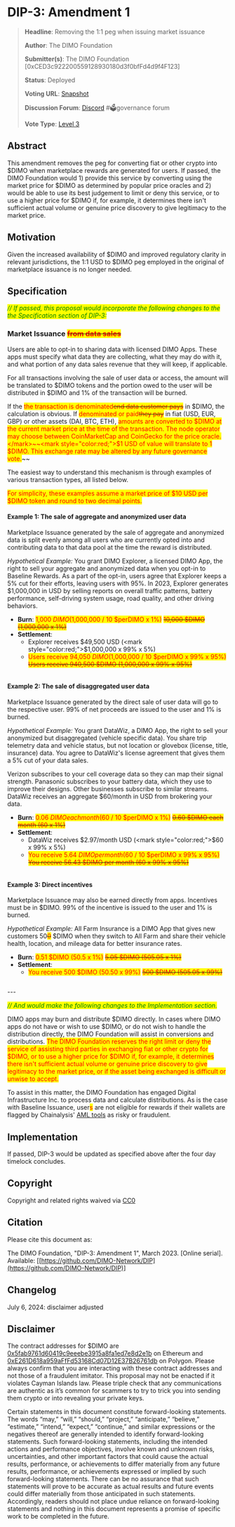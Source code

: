 # DIP-3: Amendment 1

> **Headline**: Removing the 1:1 peg when issuing market issuance
>
> **Author**: The DIMO Foundation
>
> **Submitter(s)**: The DIMO Foundation \[0xCED3c922200559128930180d3f0bfFd4d9f4F123]
>
> **Status**: Deployed
>
> **Voting URL**: [Snapshot](https://snapshot.org/#/dimo.eth/proposal/0x32cf0478a7f154d908a7e6295d8333e2cbd997acc9e07f0574972688f11eda94)
>
> **Discussion Forum**: [Discord](https://chat.dimo.zone) #🗳️governance forum
>
> **Vote Type**: [Level 3](../improvement-proposals/dip1.md#voting-protocol)

## Abstract

This amendment removes the peg for converting fiat or other crypto into $DIMO when marketplace rewards are generated for users. If passed, the DIMO Foundation would 1) provide this service by converting using the market price for $DIMO as determined by popular price oracles and 2) would be able to use its best judgement to limit or deny this service, or to use a higher price for $DIMO if, for example, it determines there isn't sufficient actual volume or genuine price discovery to give legitimacy to the market price.

## Motivation

Given the increased availability of $DIMO and improved regulatory clarity in relevant jurisdictions, the 1:1 USD to $DIMO peg employed in the original of marketplace issuance is no longer needed.

## Specification

_<mark style="color:green;">// If passed, this proposal would incorporate the following changes to the the Specification section of DIP-3:</mark>_

### Market Issuance ~~<mark style="color:red;">from data sales</mark>~~

Users are able to opt-in to sharing data with licensed DIMO Apps. These apps must specify what data they are collecting, what they may do with it, and what portion of any data sales revenue that they will keep, if applicable.

For all transactions involving the sale of user data or access, the amount will be translated to $DIMO tokens and the portion owed to the user will be distributed in $DIMO and 1% of the transaction will be burned.

If the <mark style="color:red;">the transaction is denominated</mark>~~<mark style="color:red;">end data customer pays</mark>~~ in $DIMO, the calculation is obvious. If <mark style="color:red;">denominated or paid</mark>~~<mark style="color:red;">they pay</mark>~~ in fiat (USD, EUR, GBP) or other assets (DAI, BTC, ETH), <mark style="color:red;">amounts are converted to $DIMO at the current market price at the time of the transaction. The node operator may choose between CoinMarketCap and CoinGecko for the price oracle.</mark>~~<mark style="color:red;">$1 USD of value will translate to 1 $DIMO. This exchange rate may be altered by any future governance vote.</mark>~~

The easiest way to understand this mechanism is through examples of various transaction types, all listed below.&#x20;

<mark style="color:red;">For simplicity, these examples assume a market price of $10 USD per $DIMO token and round to two decimal points.</mark>

#### Example 1: The sale of aggregate and anonymized user data

Marketplace Issuance generated by the sale of aggregate and anonymized data is split evenly among all users who are currently opted into and contributing data to that data pool at the time the reward is distributed.

_Hypothetical Example:_ You grant DIMO Explorer, a licensed DIMO App, the right to sell your aggregate and anonymized data when you opt-in to Baseline Rewards. As a part of the opt-in, users agree that Explorer keeps a 5% cut for their efforts, leaving users with 95%. In 2023, Explorer generates $1,000,000 in USD by selling reports on overall traffic patterns, battery performance, self-driving system usage, road quality, and other driving behaviors.

* **Burn**: <mark style="color:red;">1,000 $DIMO ($1,000,000 / 10 $perDIMO x 1%)</mark> <mark style="color:red;"></mark>~~<mark style="color:red;">10,000 $DIMO (1,000,000 x 1%)</mark>~~
* **Settlement**:&#x20;
  * Explorer receives $49,500 USD (<mark style="color:red;">$</mark>1,000,000 x 99% x 5%)
  * <mark style="color:red;">Users receive 94,050 $DIMO ($1,000,000 / 10 $perDIMO x 99% x 95%)</mark> <mark style="color:red;"></mark>~~<mark style="color:red;">Users receive 940,500 $DIMO (1,000,000 x 99% x 95%)</mark>~~

<img src="../.gitbook/assets/file.drawing (1).svg" alt="" class="gitbook-drawing">

#### Example 2: The sale of disaggregated user data

Marketplace Issuance generated by the direct sale of user data will go to the respective user. 99% of net proceeds are issued to the user and 1% is burned.

_Hypothetical Example:_ You grant DataWiz, a DIMO App, the right to sell your anonymized but disaggregated (vehicle specific data). You share trip telemetry data and vehicle status, but not location or glovebox (license, title, insurance) data. You agree to DataWiz's license agreement that gives them a 5% cut of your data sales.

Verizon subscribes to your cell coverage data so they can map their signal strength. Panasonic subscribes to your battery data, which they use to improve their designs. Other businesses subscribe to similar streams. DataWiz receives an aggregate $60/month in USD from brokering your data.

* **Burn**: <mark style="color:red;">0.06 $DIMO each month ($60 / 10 $perDIMO x 1%)</mark> <mark style="color:red;"></mark>~~<mark style="color:red;">0.60 $DIMO each month (60 x 1%)</mark>~~
* **Settlement**:&#x20;
  * DataWiz receives $2.97/month USD (<mark style="color:red;">$</mark>60 x 99% x 5%)
  * <mark style="color:red;">You receive 5.64 $DIMO per month ($60 / 10 $perDIMO x 99% x 95%)</mark> <mark style="color:red;"></mark>~~<mark style="color:red;">You receive 56.43 $DIMO per month (60 x 99% x 95%)</mark>~~

<img src="../.gitbook/assets/file.drawing (3).svg" alt="" class="gitbook-drawing">

#### Example 3: Direct incentives

Marketplace Issuance may also be earned directly from apps. Incentives must be in $DIMO. 99% of the incentive is issued to the user and 1% is burned.&#x20;

_Hypothetical Example:_ All Farm Insurance is a DIMO App that gives new customers 50~~<mark style="color:red;">0</mark>~~ $DIMO when they switch to All Farm and share their vehicle health, location, and mileage data for better insurance rates.

* **Burn**: <mark style="color:red;">0.51 $DIMO (50.5 x 1%)</mark> <mark style="color:red;"></mark>~~<mark style="color:red;">5.05 $DIMO (505.05 x 1%)</mark>~~
* **Settlement**:&#x20;
  * <mark style="color:red;">You receive 500 $DIMO (50.50 x 99%)</mark> <mark style="color:red;"></mark>~~<mark style="color:red;">500 $DIMO (505.05 x 99%)</mark>~~

<img src="../.gitbook/assets/file.drawing (1) (2).svg" alt="" class="gitbook-drawing">

\---

_<mark style="color:green;">// And would make the following changes to the Implementation section.</mark>_

DIMO apps may burn and distribute $DIMO directly. In cases where DIMO apps do not have or wish to use $DIMO, or do not wish to handle the distribution directly, the DIMO Foundation will assist in conversions and distributions. <mark style="color:red;">The DIMO Foundation reserves the right limit or deny the service of assisting third parties in exchanging fiat or other crypto for $DIMO, or to use a higher price for $DIMO if, for example, it determines there isn't sufficient actual volume or genuine price discovery to give legitimacy to the market price, or if the asset being exchanged is difficult or unwise to accept.</mark>

To assist in this matter, the DIMO Foundation has engaged Digital Infrastructure Inc. to process data and calculate distributions. As is the case with Baseline Issuance, user<mark style="color:red;">s</mark> are not eligible for rewards if their wallets are flagged by Chainalysis' [AML tools](https://www.chainalysis.com/free-cryptocurrency-sanctions-screening-tools/) as risky or fraudulent.

## Implementation

If passed, DIP-3 would be updated as specified above after the four day timelock concludes.

## Copyright

Copyright and related rights waived via [CC0](https://creativecommons.org/publicdomain/zero/1.0)

## Citation

Please cite this document as:

The DIMO Foundation, "DIP-3: Amendment 1", March 2023. \[Online serial]. Available: \[[https://github.com/DIMO-Network/DIP](https://github.com/DIMO-Network/DIP)]

## Changelog

July 6, 2024: disclaimer adjusted

## Disclaimer <a href="#disclaimer" id="disclaimer"></a>

The contract addresses for $DIMO are [0x5fab9761d60419c9eeebe3915a8fa1ed7e8d2e1b](https://etherscan.io/token/0x5fab9761d60419c9eeebe3915a8fa1ed7e8d2e1b) on Ethereum and [0xE261D618a959aFfFd53168Cd07D12E37B26761db](https://polygonscan.com/token/0xE261D618a959aFfFd53168Cd07D12E37B26761db) on Polygon. Please always confirm that you are interacting with these contract addresses and not those of a fraudulent imitator. This proposal may not be enacted if it violates Cayman Islands law. Please triple check that any communications are authentic as it’s common for scammers to try to trick you into sending them crypto or into revealing your private keys.

Certain statements in this document constitute forward-looking statements. The words “may,” “will,” “should,” “project,” “anticipate,” “believe,” “estimate,” “intend,” “expect,” “continue,” and similar expressions or the negatives thereof are generally intended to identify forward-looking statements. Such forward-looking statements, including the intended actions and performance objectives, involve known and unknown risks, uncertainties, and other important factors that could cause the actual results, performance, or achievements to differ materially from any future results, performance, or achievements expressed or implied by such forward-looking statements. There can be no assurance that such statements will prove to be accurate as actual results and future events could differ materially from those anticipated in such statements. Accordingly, readers should not place undue reliance on forward-looking statements and nothing in this document represents a promise of specific work to be completed in the future.
